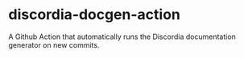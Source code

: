 # discordia-docgen-action
A Github Action that automatically runs the Discordia documentation generator on new commits.
